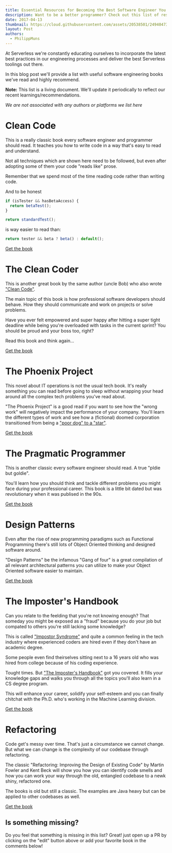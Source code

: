 ```yaml
---
title: Essential Resources for Becoming the Best Software Engineer You Can Be
description: Want to be a better programmer? Check out this list of resources from the Serverless team.
date: 2017-04-13
thumbnail: https://cloud.githubusercontent.com/assets/20538501/24940473/2bdb229a-1ef8-11e7-9e8d-8f75b5461748.png
layout: Post
authors:
  - PhilippMuns
---
```


At Serverless we're constantly educating ourselves to incorporate the latest best practices in our engineering 
processes and deliver the best Serverless toolings out there.

In this blog post we'll provide a list with useful software engineering books we've read and highly recommend.

**Note:** This list is a living document. We'll update it periodically to reflect our recent learnings/recommendations.

*We are not associated with any authors or platforms we list here*

# Clean Code

This is a really classic book every software engineer and programmer should read. It teaches you how to write code in a way that's easy to read and understand.

Not all techniques which are shown here need to be followed, but even after adopting some of them your code "reads like" prose.

Remember that we spend most of the time reading code rather than writing code.

And to be honest

```javascript
if (isTester && hasBetaAccess) {
  return betaTest();
}

return standardTest();
```

is way easier to read than:

```javascript
return tester && beta ? beta() : default();
```

[Get the book](https://www.amazon.com/Clean-Code-Handbook-Software-Craftsmanship/dp/0132350882/ref=sr_1_1?ie=UTF8&qid=1490274327&sr=8-1&keywords=clean+code)

# The Clean Coder

This is another great book by the same author (uncle Bob) who also wrote ["Clean Code"](#clean-code).

The main topic of this book is how professional software developers should behave. How they should communicate and work on projects or solve problems.

Have you ever felt empowered and super happy after hitting a super tight deadline while being you're overloaded with tasks in the current sprint? You should be proud and your boss too, right?

Read this book and think again...

[Get the book](https://www.amazon.com/Clean-Coder-Conduct-Professional-Programmers/dp/0137081073/ref=sr_1_2?ie=UTF8&qid=1490274327&sr=8-2&keywords=clean+code)

# The Phoenix Project

This novel about IT operations is not the usual tech book. It's really something you can read before going to sleep without wrapping your head around all the complex tech problems you've read about.

"The Phoenix Project" is a good read if you want to see how the "wrong work" will negatively impact the performance of your company. You'll learn the different types of work and see how a (fictional) doomed corporation transitioned from being a ["poor dog" to a "star"](https://en.wikipedia.org/wiki/Growth%E2%80%93share_matrix).

[Get the book](https://www.amazon.com/Phoenix-Project-DevOps-Helping-Business/dp/0988262509/ref=sr_1_1?ie=UTF8&qid=1490274311&sr=8-1&keywords=phoenix+project)

# The Pragmatic Programmer

This is another classic every software engineer should read. A true "pldie but goldie".

You'll learn how you should think and tackle different problems you might face during your professional career. This book is a little bit dated but was revolutionary when it was publised in the 90s.

[Get the book](https://www.amazon.com/Pragmatic-Programmer-Journeyman-Master/dp/020161622X/ref=sr_1_1?ie=UTF8&qid=1490274295&sr=8-1&keywords=pragmatic+programmer)

# Design Patterns

Even after the rise of new programming paradigms such as Functional Programming there's still lots of Object Oriented thinking and designed software around.

"Design Patterns" be the infamous "Gang of four" is a great compilation of all relevant architectural patterns you can utilize to make your Object Oriented software easier to maintain.

[Get the book](https://www.amazon.com/Design-Patterns-Elements-Reusable-Object-Oriented/dp/0201633612/ref=sr_1_2?ie=UTF8&qid=1490274362&sr=8-2&keywords=gang+of+four)

# The Imposter's Handbook

Can you relate to the feelding that you're not knowing enough? That someday you might be exposed as a "fraud" because you do your job but compated to others you're still lacking some knowledge?

This is called ["Impostor Syndrome"](https://en.wikipedia.org/wiki/Impostor_syndrome) and quite a common feeling in the tech industry where experienced coders are hired even if they don't have an academic degree.

Some people even find theirselves sitting next to a 16 years old who was hired from college because of his coding experience.

Tought times. But ["The Imposter's Handbook"](https://bigmachine.io/products/the-imposters-handbook/) got you covered. It fills your knowledge gaps and walks you through all the topics you'll also learn in a CS degree program.

This will enhance your career, solidify your self-esteem and you can finally chitchat with the Ph.D. who's working in the Machine Learning division.

[Get the book](https://bigmachine.io/products/the-imposters-handbook/)

# Refactoring

Code get's messy over time. That's just a circumstance we cannot change. But what we can change is the complexity of our codebase through refactoring.

The classic "Refactoring: Improving the Design of Existing Code" by Martin Fowler and Kent Beck will show you how you can identify code smells and how you can work your way through the old, entangled codebase to a newk shiny, refactored one.

The books is old but still a classic. The examples are Java heavy but can be applied to other codebases as well.

[Get the book](https://www.amazon.com/Refactoring-Improving-Design-Existing-Code/dp/0201485672/)

## Is something missing?

Do you feel that something is missing in this list? Great! just open up a PR by clicking on the "edit" button above or add
your favorite book in the comments below!

